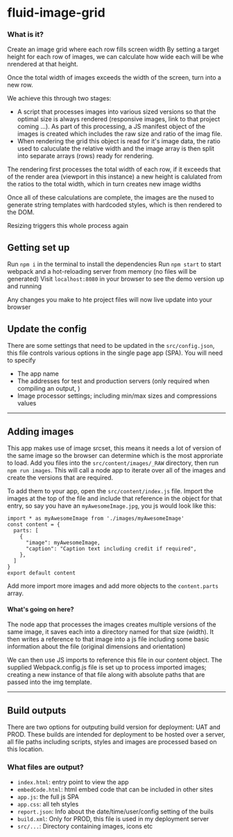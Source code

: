 
# fluid-image-grid

### What is it?
Create an image grid where each row fills screen width
By setting a target height for each row of images, we can calculate how wide each will be whe nrendered at that height. 

Once the total width of images exceeds the width of the screen, turn into a new row.

We achieve this through two stages:
   - A script that processes images into various sized versions so that the optimal size is always rendered (responsive images, link to that project coming ...). As part of this processing, a JS manifest object of the images is created which includes the raw size and ratio of the imag file.
   - When rendering the grid this object is read for it's image data, the ratio used to caluculate the relative width and the image array is then split into separate arrays (rows) ready for rendering.

The rendering first processes the total width of each row, if it exceeds that of the render area (viewport in this instance) a new height is calulated from the ratios to the total width, which in turn creates new image widths

Once all of these calculations are complete, the images are the nused to generate string templates with hardcoded styles, which is then rendered to the DOM.

Resizing triggers this whole process again


## Getting set up
Run ```npm i``` in the terminal to install the dependencies
Run ```npm start``` to start webpack and a hot-reloading server from memory (no files will be generated)
Visit ```localhost:8080``` in your browser to see the demo version up and running

Any changes you make to hte project files will now live update into your browser

## Update the config
There are some settings that need to be updated in the ```src/config.json```, this file controls various options in the single page app (SPA). You will need to specify 
- The app name
- The addresses for test and production servers (only required when compiling an output, )
- Image processor settings; including min/max sizes and compressions values


--- 

## Adding images
This app makes use of image srcset, this means it needs a lot of version of the same image so the browser can determine which is the most approriate to load.
Add you files into the ```src/content/images/_RAW``` directory, then run ```npm run images```. This will call a node app to iterate over all of the images and create the versions that are required. 

To add them to your app, open the ```src/content/index.js``` file. Import the images at the top of the file and include that reference in the object for that entry, so say you have an ```myAwesomeImage.jpg```, you js would look like this:

    import * as myAwesomeImage from './images/myAwesomeImage'
    const content = {
      parts: [
        {
          "image": myAwesomeImage,
          "caption": "Caption text including credit if required",
        },
      ]
    }
    export default content

Add more import more images and add more objects to the ```content.parts``` array. 

#### What's going on here?
The node app that processes the images creates multiple versions of the same image, it saves each into a directory named for that size (width). It then writes a reference to that image into a js file including some basic information about the file (original dimensions and orientation)

We can then use JS imports to reference this file in our content object. The supplied Webpack.config.js file is set up to process imported images; creating a new instance of that file along with absolute paths that are passed into the img template.

--- 

## Build outputs
There are two options for outputing build version for deployment: UAT and PROD. These builds are intended for deployment to be hosted over a server, all file paths including scripts, styles and images are processed based on this location.  

### What files are output?
- ```index.html```: entry point to view the app
- ```embedCode.html```: html embed code that can be included in other sites
- ```app.js```: the full js SPA
- ```app.css```:  all teh styles
- ```report.json```: Info about the date/time/user/config setting of the buils
- ```build.xml```: Only for PROD, this file is used in my deployment server
- ```src/...```: Directory containing images, icons etc
